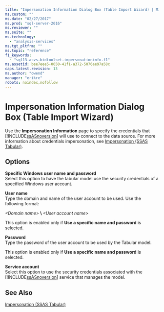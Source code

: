 ```yaml
---
title: "Impersonation Information Dialog Box (Table Import Wizard) | Microsoft Docs"
ms.custom: ""
ms.date: "02/27/2017"
ms.prod: "sql-server-2016"
ms.reviewer: ""
ms.suite: ""
ms.technology: 
  - "analysis-services"
ms.tgt_pltfrm: ""
ms.topic: "reference"
f1_keywords: 
  - "sql13.asvs.bidtoolset.impersonationinfo.f1"
ms.assetid: bee7eee5-0650-41f1-a372-5076ae97a58c
caps.latest.revision: 13
ms.author: "owend"
manager: "erikre"
robots: noindex,nofollow
---
```

# Impersonation Information Dialog Box (Table Import Wizard)
  Use the **Impersonation Information** page to specify the credentials that [!INCLUDE[ssASnoversion](../a9notintoc/includes/ssasnoversion-md.md)] will use to connect to the data source. For more information about credentials impersonation, see [Impersonation &#40;SSAS Tabular&#41;](../analysis-services/tabular-models/impersonation-ssas-tabular.md).  
  
## Options  
 **Specific Windows user name and password**  
 Select this option to have the tabular model use the security credentials of a specified Windows user account.  
  
 **User name**  
 Type the domain and name of the user account to be used. Use the following format:  
  
 *\<Domain name>* **\\** *\<User account name>*  
  
 This option is enabled only if **Use a specific name and password** is selected.  
  
 **Password**  
 Type the password of the user account to be used by the Tabular model.  
  
 This option is enabled only if **Use a specific name and password** is selected.  
  
 **Service account**  
 Select this option to use the security credentials associated with the [!INCLUDE[ssASnoversion](../a9notintoc/includes/ssasnoversion-md.md)] service that manages the model.  
  
## See Also  
 [Impersonation &#40;SSAS Tabular&#41;](../analysis-services/tabular-models/impersonation-ssas-tabular.md)  
  
  